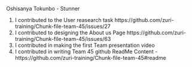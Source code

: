 <hi> Oshisanya Tokunbo - Stunner</hi>
<ol>
  <li> I contributed to the User reasearch task https://github.com/zuri-training/Chunk-file-team-45/issues/27</li>
  <li> I contributed to designing the About us Page https://github.com/zuri-training/Chunk-file-team-45/issues/63 </li>
  <li> I contributed in making the first Team presentation video </li>
  <li> I contributed in writing Team 45 github ReadMe Content - https://github.com/zuri-training/Chunk-file-team-45#readme </li>
  
  </ol>
